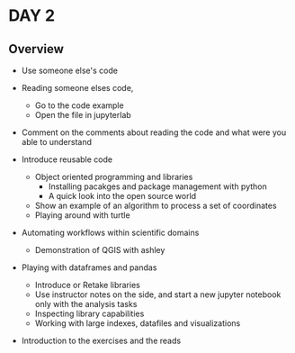 # DAY 2
## Overview
- Use someone else's code
- Reading someone elses code,
    - Go to the code example
    - Open the file in jupyterlab
- Comment on the comments about reading the code and what were you able to understand
- Introduce reusable code 
    - Object oriented programming and libraries
        - Installing pacakges and package management with python
        - A quick look into the open source world
    - Show an example of an algorithm to process a set of coordinates
    - Playing around with turtle
    
- Automating workflows within scientific domains
    - Demonstration of QGIS with ashley
    
- Playing with dataframes and pandas
    - Introduce or Retake libraries
    - Use instructor notes on the side, and start a new jupyter notebook only with the analysis tasks 
    - Inspecting library capabilities
    - Working with large indexes, datafiles and visualizations
    
- Introduction to the exercises and the reads